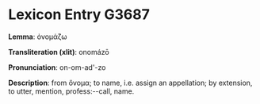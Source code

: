 # Lexicon Entry G3687

**Lemma**: ὀνομάζω

**Transliteration (xlit)**: onomázō

**Pronunciation**: on-om-ad'-zo

**Description**:
from ὄνομα; to name, i.e. assign an appellation; by extension, to utter, mention, profess:--call, name.
